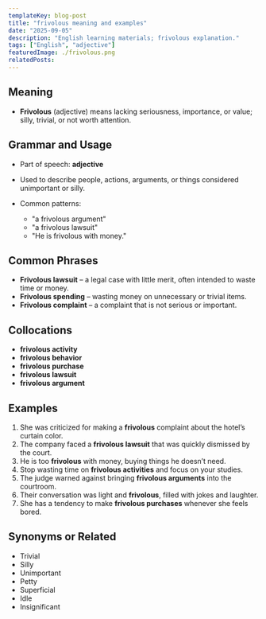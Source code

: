 ```yaml
---
templateKey: blog-post
title: "frivolous meaning and examples"
date: "2025-09-05"
description: "English learning materials; frivolous explanation."
tags: ["English", "adjective"]
featuredImage: ./frivolous.png
relatedPosts:
---
```


## Meaning

- **Frivolous** (adjective) means lacking seriousness, importance, or value; silly, trivial, or not worth attention.

## Grammar and Usage

- Part of speech: **adjective**
- Used to describe people, actions, arguments, or things considered unimportant or silly.
- Common patterns:

  - "a frivolous argument"
  - "a frivolous lawsuit"
  - "He is frivolous with money."

## Common Phrases

- **Frivolous lawsuit** – a legal case with little merit, often intended to waste time or money.
- **Frivolous spending** – wasting money on unnecessary or trivial items.
- **Frivolous complaint** – a complaint that is not serious or important.

## Collocations

- **frivolous activity**
- **frivolous behavior**
- **frivolous purchase**
- **frivolous lawsuit**
- **frivolous argument**

## Examples

1. She was criticized for making a **frivolous** complaint about the hotel’s curtain color.
2. The company faced a **frivolous lawsuit** that was quickly dismissed by the court.
3. He is too **frivolous** with money, buying things he doesn’t need.
4. Stop wasting time on **frivolous activities** and focus on your studies.
5. The judge warned against bringing **frivolous arguments** into the courtroom.
6. Their conversation was light and **frivolous**, filled with jokes and laughter.
7. She has a tendency to make **frivolous purchases** whenever she feels bored.

## Synonyms or Related

- Trivial
- Silly
- Unimportant
- Petty
- Superficial
- Idle
- Insignificant

